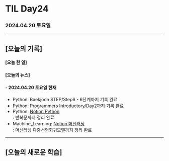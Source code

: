 # TIL Day24
### 2024.04.20 토요일

---

## [오늘의 기록]

#### [오늘 한 일]

#### [오늘의 뉴스]

#### - 2024.04.20 토요일 현재
- Python: Baekjoon STEP/Step6 - 6단계까지 기록 완료
- Python: Programmers Introductory/Day2까지 기록 완료
- Python: [Notion Python](https://handsome-umbrella-c52.notion.site/Python-6d76c849802f40adb35ca7366565e1e8?pvs=4)  
: 반복문까지 정리 완료
- Machine_Learning: [Notion 머신러닝](https://handsome-umbrella-c52.notion.site/a887c58b105a44d287c8f5d045e56f4e?pvs=4)  
: 머신러닝 다중선형회귀모델까지 정리 완료

---
## [오늘의 새로운 학습]
